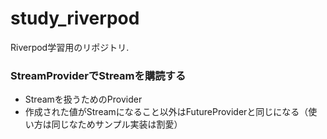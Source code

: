 # study_riverpod

Riverpod学習用のリポジトリ.

### StreamProviderでStreamを購読する

* Streamを扱うためのProvider
* 作成された値がStreamになること以外はFutureProviderと同じになる（使い方は同じなためサンプル実装は割愛）